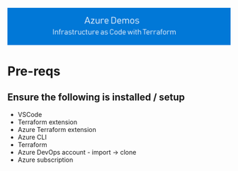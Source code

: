 [![infra as code with Terraform](/docs/images/banner.png)](/README.md)

# Pre-reqs

## Ensure the following is installed / setup

- VSCode
- Terraform extension
- Azure Terraform extension
- Azure CLI
- Terraform
- Azure DevOps account - import -> clone
- Azure subscription